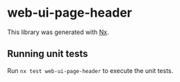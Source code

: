 # web-ui-page-header

This library was generated with [Nx](https://nx.dev).

## Running unit tests

Run `nx test web-ui-page-header` to execute the unit tests.
